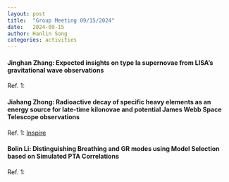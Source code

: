 ```yaml
---
layout: post
title:  "Group Meeting 09/15/2024"
date:   2024-09-15
author: Hanlin Song
categories: activities
---
```


#### Jinghan Zhang: Expected insights on type Ia supernovae from LISA’s gravitational wave observations

Ref. 1: [](https://arxiv.org/abs/2407.03935)


####  Jiahang Zhong: Radioactive decay of specific heavy elements as an energy source for late-time kilonovae and potential James Webb Space Telescope observations

Ref. 1: [Inspire](https://academic.oup.com/mnras/article/527/3/5540/7424991)

####  Bolin Li: Distinguishing Breathing and GR modes using Model Selection based on Simulated PTA Correlations
Ref. 1: [](https://arxiv.org/abs/2105.13270)
